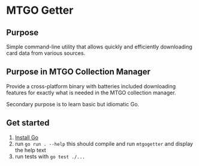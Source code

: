 # MTGO Getter
## Purpose
Simple command-line utility that allows quickly and efficiently downloading card data from various sources.

## Purpose in MTGO Collection Manager
Provide a cross-platform binary with batteries included downloading features for exactly what is needed in the MTGO collection manager.

Secondary purpose is to learn basic but idiomatic Go.

## Get started
1. [Install Go](https://go.dev/doc/install)
2. run `go run . --help` this should compile and run `mtgogetter` and display the help text
3. run tests with `go test ./...`
